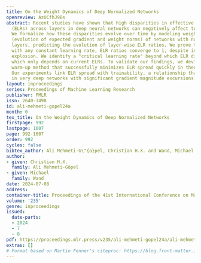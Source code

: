 ```yaml
---
title: On the Weight Dynamics of Deep Normalized Networks
openreview: AzUCfhJ9Bs
abstract: Recent studies have shown that high disparities in effective learning rates
  (ELRs) across layers in deep neural networks can negatively affect trainability.
  We formalize how these disparities evolve over time by modeling weight dynamics
  (evolution of expected gradient and weight norms) of networks with normalization
  layers, predicting the evolution of layer-wise ELR ratios. We prove that when training
  with any constant learning rate, ELR ratios converge to 1, despite initial gradient
  explosion. We identify a "critical learning rate" beyond which ELR disparities widen,
  which only depends on current ELRs. To validate our findings, we devise a hyper-parameter-free
  warm-up method that successfully minimizes ELR spread quickly in theory and practice.
  Our experiments link ELR spread with trainability, a relationship that is most evident
  in very deep networks with significant gradient magnitude excursions.
layout: inproceedings
series: Proceedings of Machine Learning Research
publisher: PMLR
issn: 2640-3498
id: ali-mehmeti-gopel24a
month: 0
tex_title: On the Weight Dynamics of Deep Normalized Networks
firstpage: 992
lastpage: 1007
page: 992-1007
order: 992
cycles: false
bibtex_author: Ali Mehmeti-G\"{o}pel, Christian H.X. and Wand, Michael
author:
- given: Christian H.X.
  family: Ali Mehmeti-Göpel
- given: Michael
  family: Wand
date: 2024-07-08
address:
container-title: Proceedings of the 41st International Conference on Machine Learning
volume: '235'
genre: inproceedings
issued:
  date-parts:
  - 2024
  - 7
  - 8
pdf: https://proceedings.mlr.press/v235/ali-mehmeti-gopel24a/ali-mehmeti-gopel24a.pdf
extras: []
# Format based on Martin Fenner's citeproc: https://blog.front-matter.io/posts/citeproc-yaml-for-bibliographies/
---
```

